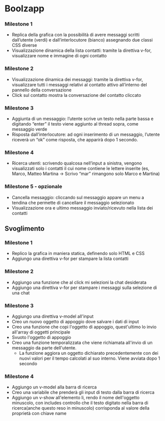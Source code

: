 # Boolzapp

### Milestone 1

- Replica della grafica con la possibilità di avere messaggi scritti dall’utente (verdi) e
  dall’interlocutore (bianco) assegnando due classi CSS diverse
- Visualizzazione dinamica della lista contatti: tramite la direttiva v-for, visualizzare
  nome e immagine di ogni contatto

### Milestone 2

- Visualizzazione dinamica dei messaggi: tramite la direttiva v-for, visualizzare tutti i
  messaggi relativi al contatto attivo all’interno del pannello della conversazione
- Click sul contatto mostra la conversazione del contatto cliccato

### Milestone 3

- Aggiunta di un messaggio: l’utente scrive un testo nella parte bassa e digitando
  “enter” il testo viene aggiunto al thread sopra, come messaggio verde
- Risposta dall’interlocutore: ad ogni inserimento di un messaggio, l’utente riceverà
  un “ok” come risposta, che apparirà dopo 1 secondo.

### Milestone 4

- Ricerca utenti: scrivendo qualcosa nell’input a sinistra, vengono visualizzati solo i
  contatti il cui nome contiene le lettere inserite (es, Marco, Matteo Martina -> Scrivo
  “mar” rimangono solo Marco e Martina)

### Milestone 5 - opzionale

- Cancella messaggio: cliccando sul messaggio appare un menu a tendina che
  permette di cancellare il messaggio selezionato
- Visualizzazione ora e ultimo messaggio inviato/ricevuto nella lista dei contatti

## Svoglimento

### Milestone 1

- Replico la grafica in maniera statica, definendo solo HTML e CSS
- Aggiungo una direttiva v-for per stampare la lista contatti

### Milestone 2

- Aggiungo una funzione che al click mi selezioni la chat desiderata
- Aggiungo una direttiva v-for per stampare i messaggi sulla selezione di una chat

### Milestone 3

- Aggiungo una direttiva v-model all'input
- Creo un nuovo oggetto di appoggio dove salvare i dati di input
- Creo una funzione che copi l'oggetto di appoggio, quest'ultimo lo invio all'array di oggetti principale
- Svuoto l'oggetto di appoggio
- Creo una funzione temporalizzata che viene richiamata all'invio di un messaggio da parte dell'utente.
  - La funzione aggiora un oggetto dichiarato precedentemente con dei nuovi valori per il tempo calcolati al suo interno. Viene avviata dopo 1 secondo

### Milestone 4

- Aggiungo un v-model alla barra di ricerca
- Creo una variabile che prenderà gli input di testo dalla barra di ricerca
- Aggiungo un v-show all'elemento li, rendo il nome dell'oggetto minuscolo, con includes controllo che il testo digitato nella barra di ricerca(anche questo reso in minuscolo) corrisponda al valore della proprietà con chiave name
